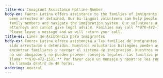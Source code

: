 ```yaml
---
title-en: Immigrant Assistance Hotline Number
body-en: Fuerza Latina offers assistance to the families of immigrants who have
  been arrested or detained. Our bi-lingual volunteers can help people find
  family members and navigate the immigration system. Our volunteers are not
  attorneys and cannot give legal advice. Families may call **970-472-1501**.
  Please leave a message and we will return your call.
title-es: Linea de Asistencia para Inmigrantes
body-es: Fuerza Latina ofrece asistencia a las familias de inmigrantes que hayan
  sido arrestados o detenidos. Nuestros voluntarios bilingües pueden ayudar a
  encontrar familiares y navegar el sistema de inmigración. Nuestros voluntarios
  no son abogados y no pueden proveer consejos legales. Las familias pueden
  llamar **970-472-1501.** Por favor deje un mensaje y nosotros les regresarnos
  la llamada dentro de 48 horas.
ordering: neutral
---
```

